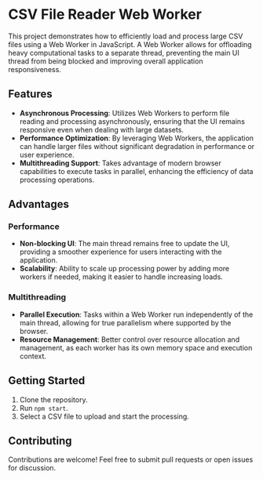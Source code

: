 # CSV File Reader Web Worker

This project demonstrates how to efficiently load and process large CSV files using a Web Worker in JavaScript. A Web Worker allows for offloading heavy computational tasks to a separate thread, preventing the main UI thread from being blocked and improving overall application responsiveness.

## Features

- **Asynchronous Processing**: Utilizes Web Workers to perform file reading and processing asynchronously, ensuring that the UI remains responsive even when dealing with large datasets.
- **Performance Optimization**: By leveraging Web Workers, the application can handle larger files without significant degradation in performance or user experience.
- **Multithreading Support**: Takes advantage of modern browser capabilities to execute tasks in parallel, enhancing the efficiency of data processing operations.

## Advantages

### Performance

- **Non-blocking UI**: The main thread remains free to update the UI, providing a smoother experience for users interacting with the application.
- **Scalability**: Ability to scale up processing power by adding more workers if needed, making it easier to handle increasing loads.

### Multithreading

- **Parallel Execution**: Tasks within a Web Worker run independently of the main thread, allowing for true parallelism where supported by the browser.
- **Resource Management**: Better control over resource allocation and management, as each worker has its own memory space and execution context.

## Getting Started

1. Clone the repository.
2. Run `npm start`.
3. Select a CSV file to upload and start the processing.

## Contributing

Contributions are welcome! Feel free to submit pull requests or open issues for discussion.
